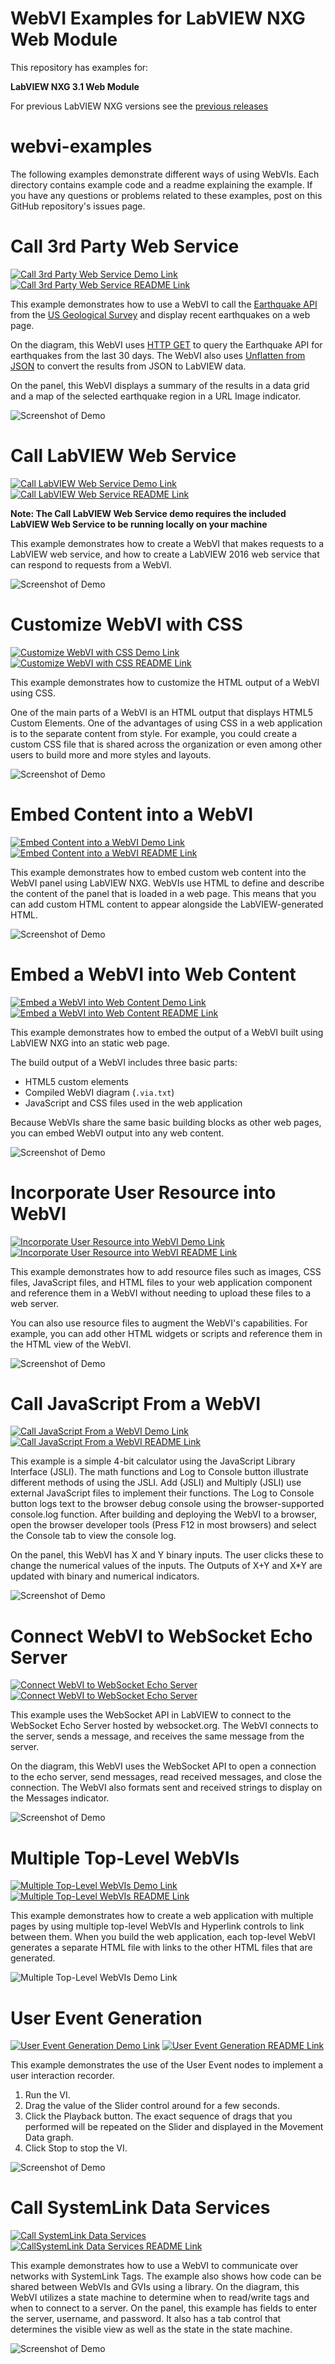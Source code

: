 # WebVI Examples for LabVIEW NXG Web Module
This repository has examples for:

**LabVIEW NXG 3.1 Web Module**

For previous LabVIEW NXG versions see the [previous releases](https://github.com/ni/webvi-examples/releases/)

# webvi-examples
The following examples demonstrate different ways of using WebVIs. Each directory contains example code and a readme explaining the example. If you have any questions or problems related to these examples, post on this GitHub repository's issues page.

# Call 3rd Party Web Service
[![Call 3rd Party Web Service Demo Link](https://img.shields.io/badge/Details-Demo_Link-green.svg)](Call3rdPartyWebService/Builds/WebApp_Web%20Server/Main.html)
[![Call 3rd Party Web Service README Link](https://img.shields.io/badge/Details-README_Link-orange.svg)](Call3rdPartyWebService)

This example demonstrates how to use a WebVI to call the [Earthquake API](https://earthquake.usgs.gov/) from the [US Geological Survey](https://www.usgs.gov/) and display recent earthquakes on a web page.

On the diagram, this WebVI uses [HTTP GET](http://zone.ni.com/reference/en-XX/help/371361N-01/lvcomm/http_client_get/) to query the Earthquake API for earthquakes from the last 30 days. The WebVI also uses [Unflatten from JSON](http://zone.ni.com/reference/en-XX/help/371361N-01/glang/unflatten_from_json/) to convert the results from JSON to LabVIEW data.

On the panel, this WebVI displays a summary of the results in a data grid and a map of the selected earthquake region in a URL Image indicator.

![Screenshot of Demo](Call3rdPartyWebService/readme_files/Screenshot.gif)

# Call LabVIEW Web Service
[![Call LabVIEW Web Service Demo Link](https://img.shields.io/badge/Details-Demo_Link-green.svg)](CallLabVIEWWebService/Builds/WebApp_Web%20Server/Main.html)
[![Call LabVIEW Web Service README Link](https://img.shields.io/badge/Details-README_Link-orange.svg)](CallLabVIEWWebService)

__Note: The Call LabVIEW Web Service demo requires the included LabVIEW Web Service to be running locally on your machine__

This example demonstrates how to create a WebVI that makes requests to a LabVIEW web service, and how to create a LabVIEW 2016 web service that can respond to requests from a WebVI.

![Screenshot of Demo](CallLabVIEWWebService/readme_files/Screenshot.gif)

# Customize WebVI with CSS
[![Customize WebVI with CSS Demo Link](https://img.shields.io/badge/Details-Demo_Link-green.svg)](CustomizeWithCss/Builds/WebApp_Web%20Server/Main.html)
[![Customize WebVI with CSS README Link](https://img.shields.io/badge/Details-README_Link-orange.svg)](CustomizeWithCss)

This example demonstrates how to customize the HTML output of a WebVI using CSS.

One of the main parts of a WebVI is an HTML output that displays HTML5 Custom Elements. One of the advantages of using CSS in a web application is to the separate content from style. For example, you could create a custom CSS file that is shared across the organization or even among other users to build more and more styles and layouts.

![Screenshot of Demo](CustomizeWithCss/readme_files/Screenshot.gif)

# Embed Content into a WebVI
[![Embed Content into a WebVI Demo Link](https://img.shields.io/badge/Details-Demo_Link-green.svg)](EmbedContentIntoWebVI/Builds/WebApp_Web%20Server/Main.html)
[![Embed Content into a WebVI README Link](https://img.shields.io/badge/Details-README_Link-orange.svg)](EmbedContentIntoWebVI)

This example demonstrates how to embed custom web content into the WebVI panel using LabVIEW NXG. WebVIs use HTML to define and describe the content of the panel that is loaded in a web page. This means that you can add custom HTML content to appear alongside the LabVIEW-generated HTML.

![Screenshot of Demo](EmbedContentIntoWebVI/readme_files/Screenshot.gif)

# Embed a WebVI into Web Content
[![Embed a WebVI into Web Content Demo Link](https://img.shields.io/badge/Details-Demo_Link-green.svg)](EmbedWebVIIntoContent/)
[![Embed a WebVI into Web Content README Link](https://img.shields.io/badge/Details-README_Link-orange.svg)](EmbedWebVIIntoContent)

This example demonstrates how to embed the output of a WebVI built using LabVIEW NXG into an static web page.

The build output of a WebVI includes three basic parts:
- HTML5 custom elements
- Compiled WebVI diagram (`.via.txt`)
- JavaScript and CSS files used in the web application

Because WebVIs share the same basic building blocks as other web pages, you can embed WebVI output into any web content.

![Screenshot of Demo](EmbedWebVIIntoContent/readme_files/Screenshot.gif)

# Incorporate User Resource into WebVI
[![Incorporate User Resource into WebVI Demo Link](https://img.shields.io/badge/Details-Demo_Link-green.svg)](IncorporateUserResources/Builds/WebApp_Web%20Server/Main.html)
[![Incorporate User Resource into WebVI README Link](https://img.shields.io/badge/Details-README_Link-orange.svg)](IncorporateUserResources)

This example demonstrates how to add resource files such as images, CSS files, JavaScript files, and HTML files to your web application component and reference them in a WebVI without needing to upload these files to a web server.

You can also use resource files to augment the WebVI's capabilities. For example, you can add other HTML widgets or scripts and reference them in the HTML view of the WebVI.

![Screenshot of Demo](IncorporateUserResources/readme_files/Screenshot.gif)

# Call JavaScript From a WebVI
[![Call JavaScript From a WebVI Demo Link](https://img.shields.io/badge/Details-Demo_Link-green.svg)](CallJavaScriptFromAWebVI/Builds/WebApp_Web%20Server/Main.html)
[![Call JavaScript From a WebVI README Link](https://img.shields.io/badge/Details-README_Link-orange.svg)](CallJavaScriptFromAWebVI)

This example is a simple 4-bit calculator using the JavaScript Library Interface (JSLI). The math functions and Log to Console button illustrate different methods of using the JSLI. Add (JSLI) and Multiply (JSLI) use external JavaScript files to implement their functions. The Log to Console button logs text to the browser debug console using the browser-supported console.log function. After building and deploying the WebVI to a browser, open the browser developer tools (Press F12 in most browsers) and select the Console tab to view the console log.

On the panel, this WebVI has X and Y binary inputs. The user clicks these to change the numerical values of the inputs. The Outputs of X+Y and X*Y are updated with binary and numerical indicators. 

![Screenshot of Demo](CallJavaScriptFromAWebVI/readme_files/Screenshot.gif)

# Connect WebVI to WebSocket Echo Server
[![Connect WebVI to WebSocket Echo Server](https://img.shields.io/badge/Details-Demo_Link-green.svg)](ConnectWebVIToWebSocketEchoServer/Builds/WebApp_Web%20Server/Main.html)
[![Connect WebVI to WebSocket Echo Server](https://img.shields.io/badge/Details-README_Link-orange.svg)](ConnectWebVIToWebSocketEchoServer)

This example uses the WebSocket API in LabVIEW to connect to the WebSocket Echo Server hosted by websocket.org. The WebVI connects to the server, sends a message, and receives the same message from the server. 

On the diagram, this WebVI uses the WebSocket API to open a connection to the echo server, send messages, read received messages, and close the connection. The WebVI also formats sent and received strings to display on the Messages indicator.

![Screenshot of Demo](ConnectWebVIToWebSocketEchoServer/readme_files/Screenshot.gif)

# Multiple Top-Level WebVIs
[![Multiple Top-Level WebVIs Demo Link](https://img.shields.io/badge/Details-Demo_Link-green.svg)](MultipleTopLevelWebVIs/Builds/MultipleTopLevelWebVIs_Web%20Server/)
[![Multiple Top-Level WebVIs README Link](https://img.shields.io/badge/Details-README_Link-orange.svg)](MultipleTopLevelWebVIs)

This example demonstrates how to create a web application with multiple pages by using multiple top-level WebVIs and Hyperlink controls to link between them. When you build the web application, each top-level WebVI generates a separate HTML file with links to the other HTML files that are generated.

![Multiple Top-Level WebVIs Demo Link](MultipleTopLevelWebVIs/readme_files/Screenshot.gif)

# User Event Generation
[![User Event Generation Demo Link](https://img.shields.io/badge/Details-Demo_Link-green.svg)](UserEventGeneration/Builds/WebApp_Web%20Server/User%20Event%20Generation.html)
[![User Event Generation README Link](https://img.shields.io/badge/Details-README_Link-orange.svg)](UserEventGeneration)

This example demonstrates the use of the User Event nodes to implement a user interaction recorder.

1. Run the VI.
2. Drag the value of the Slider control around for a few seconds.
3. Click the Playback button. The exact sequence of drags that you performed will be repeated on the Slider and displayed in the Movement Data graph.
4. Click Stop to stop the VI.

![Screenshot of Demo](UserEventGeneration/readme_files/Screenshot.gif)

# Call SystemLink Data Services
[![Call SystemLink Data Services](https://img.shields.io/badge/Details-Demo_Link-green.svg)](CallSystemLinkDataServices/Builds/WebApp_Web%20Server/Main.html)
[![CallSystemLink Data Services README Link](https://img.shields.io/badge/Details-README_Link-orange.svg)](CallSystemLinkDataServices)

This example demonstrates how to use a WebVI to communicate over networks with SystemLink Tags. The example also shows how code can be shared between WebVIs and GVIs using a library.  On the diagram, this WebVI utilizes a state machine to determine when to read/write tags and when to connect to a server. On the panel, this example has fields to enter the server, username, and password. It also has a tab control that determines the visible view as well as the state in the state machine.

![Screenshot of Demo](CallSystemLinkDataServices/readme_files/Screenshot.gif)

